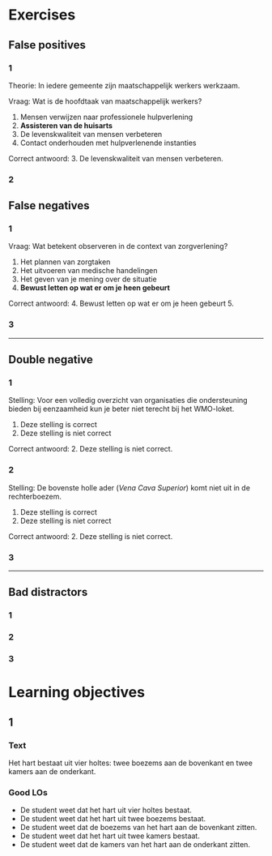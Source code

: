 # Exercises 
## False positives
### 1
Theorie:
In iedere gemeente zijn maatschappelijk werkers werkzaam.

Vraag:
Wat is de hoofdtaak van maatschappelijk werkers?

1. Mensen verwijzen naar professionele hulpverlening
2. **Assisteren van de huisarts**
3. De levenskwaliteit van mensen verbeteren
4. Contact onderhouden met hulpverlenende instanties

Correct antwoord:
3. De levenskwaliteit van mensen verbeteren.


### 2

## False negatives
### 1
Vraag:
Wat betekent observeren in de context van zorgverlening?

1. Het plannen van zorgtaken
2. Het uitvoeren van medische handelingen
3. Het geven van je mening over de situatie
4. **Bewust letten op wat er om je heen gebeurt**

Correct antwoord:
4. Bewust letten op wat er om je heen gebeurt
5. 
### 3

---
## Double negative
### 1
Stelling:
Voor een volledig overzicht van organisaties die ondersteuning bieden bij eenzaamheid kun je beter niet terecht bij het WMO-loket.

1. Deze stelling is correct
2. Deze stelling is niet correct

Correct antwoord:
2. Deze stelling is niet correct.



### 2
Stelling:
De bovenste holle ader (*Vena Cava Superior*) komt niet uit in de rechterboezem.

1. Deze stelling is correct
2. Deze stelling is niet correct

Correct antwoord:
2. Deze stelling is niet correct.



### 3

---
## Bad distractors
### 1
### 2
### 3

# Learning objectives
## 1 
### Text
Het hart bestaat uit vier holtes: twee boezems aan de bovenkant en twee kamers aan de onderkant.
### Good LOs
- De student weet dat het hart uit vier holtes bestaat.
- De student weet dat het hart uit twee boezems bestaat.
- De student weet dat de boezems van het hart aan de bovenkant zitten.
- De student weet dat het hart uit twee kamers bestaat.
- De student weet dat de kamers van het hart aan de onderkant zitten.